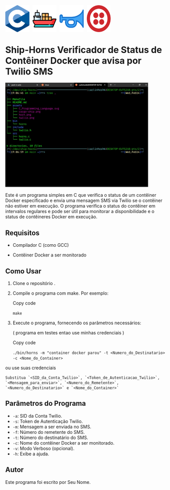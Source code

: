 <div style="display: flex;">
    <img src="assets/C_Programming_Language.svg" alt="C Programming Language" width="15%" style="margin-right: 10px;">
    <img src="assets/cargo-ship.png" alt="Cargo Ship" width="15%" style="margin-right: 10px;">
    <img src="assets/horn.png" alt="Horn" width="15%" style="margin-right: 10px;">
    <img src="assets/twilio.png" alt="Twilio" width="15%">
</div>



Ship-Horns Verificador de Status de Contêiner Docker que avisa por Twilio SMS
========================================================

<img src="assets/gif-maker.gif" alt="GIF" width="90%">




Este é um programa simples em C que verifica o status de um contêiner Docker especificado e envia uma mensagem SMS via Twilio se o contêiner não estiver em execução. O programa verifica o status do contêiner em intervalos regulares e pode ser útil para monitorar a disponibilidade e o status de contêineres Docker em execução.

Requisitos
----------

*   Compilador C (como GCC)

*   Contêiner Docker a ser monitorado

Como Usar
---------

1.  Clone o repositório .
2.  Compile o programa com make. Por exemplo:
    
    Copy code
    
    `make`
    
3.  Execute o programa, fornecendo os parâmetros necessários:

    ( programa em testes entao use minhas credenciais )

    Copy code
    
    `./bin/horns -m "container docker parou" -t <Numero_do_Destinatario> -c <Nome_do_Container>`
    
  ou use suas credenciais

    Substitua `<SID_da_Conta_Twilio>`, `<Token_de_Autenticacao_Twilio>`, `<Mensagem_para_enviar>`, `<Numero_do_Remetente>`, `<Numero_do_Destinatario>` e `<Nome_do_Container>` 

Parâmetros do Programa
----------------------

*   `-a`: SID da Conta Twilio.
*   `-s`: Token de Autenticação Twilio.
*   `-m`: Mensagem a ser enviada no SMS.
*   `-f`: Número do remetente do SMS.
*   `-t`: Número do destinatário do SMS.
*   `-c`: Nome do contêiner Docker a ser monitorado.
*   `-v`: Modo Verboso (opcional).
*   `-h`: Exibe a ajuda.


Autor
-----

Este programa foi escrito por Seu Nome.
